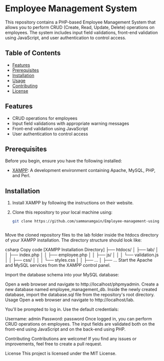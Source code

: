 # Employee Management System

This repository contains a PHP-based Employee Management System that allows you to perform CRUD (Create, Read, Update, Delete) operations on employees. The system includes input field validations, front-end validation using JavaScript, and user authentication to control access.

## Table of Contents

- [Features](#features)
- [Prerequisites](#prerequisites)
- [Installation](#installation)
- [Usage](#usage)
- [Contributing](#contributing)
- [License](#license)

## Features

- CRUD operations for employees
- Input field validations with appropriate warning messages
- Front-end validation using JavaScript
- User authentication to control access

## Prerequisites

Before you begin, ensure you have the following installed:

- [XAMPP](https://www.apachefriends.org/index.html): A development environment containing Apache, MySQL, PHP, and Perl.

## Installation

1. Install XAMPP by following the instructions on their website.

2. Clone this repository to your local machine using:

   ```bash
   git clone https://github.com/sammanamgain/Employee-management-using-php.git



Move the cloned repository files to the lab folder inside the htdocs directory of your XAMPP installation. The directory structure should look like:

csharp
Copy code
[XAMPP Installation Directory]
├── htdocs/
│   ├── lab/
│   │   ├── index.php
│   │   ├── employee.php
│   │   ├── js/
│   │   │   └── validation.js
│   │   ├── css/
│   │   │   └── styles.css
│   │   ├── ...
│   ├── ...
Start the Apache and MySQL services from the XAMPP control panel.

Import the database schema into your MySQL database:

Open a web browser and navigate to http://localhost/phpmyadmin.
Create a new database named employee_management_db.
Inside the newly created database, import the database.sql file from the repository's root directory.
Usage
Open a web browser and navigate to http://localhost/lab.

You'll be prompted to log in. Use the default credentials:

Username: admin
Password: password
Once logged in, you can perform CRUD operations on employees. The input fields are validated both on the front-end using JavaScript and on the back-end using PHP.

Contributing
Contributions are welcome! If you find any issues or improvements, feel free to create a pull request.

License
This project is licensed under the MIT License.
